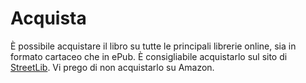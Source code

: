 # Acquista

È possibile acquistare il libro su tutte le principali librerie online, sia in formato cartaceo che in ePub.
È consigliabile acquistarlo sul sito di [StreetLib](https://store.streetlib.com/filosofia/la-luna-nellacqua-una-mappa-per-perdersi-nel-dharma-del-buddha-398200/). Vi prego di non acquistarlo su Amazon.
